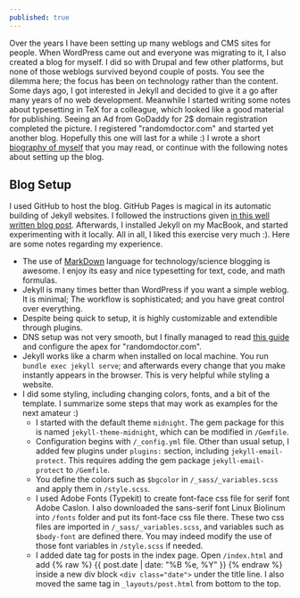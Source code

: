 ```yaml
---
published: true
---
```

Over the years I have been setting up many weblogs and CMS sites for people. When WordPress came out and everyone was migrating to it, I also created a blog for myself. I did so with Drupal and few other platforms, but none of those weblogs survived beyond couple of posts. You see the dilemma here; the focus has been on technology rather than the content. Some days ago, I got interested in Jekyll and decided to give it a go after many years of no web development. Meanwhile I started writing some notes about typesetting in TeX for a colleague, which looked like a good material for publishing. Seeing an Ad from GoDaddy for 2$ domain registration completed the picture. I registered "randomdoctor.com" and started yet another blog. Hopefully this one will last for a while :) I wrote a short [biography of myself](/about) that you may read, or continue with the following notes about setting up the blog.


## Blog  Setup
I used GitHub to host the blog. GitHub Pages is magical in its automatic building of Jekyll websites. I followed the instructions given [in this well written blog post](https://www.smashingmagazine.com/2014/08/build-blog-jekyll-github-pages/). Afterwards, I installed Jekyll on my MacBook, and started experimenting with it locally. All in all, I liked this exercise very much :). Here are some notes regarding my experience.

- The use of [MarkDown](https://en.wikipedia.org/wiki/Markdown) language for technology/science blogging is awesome. I enjoy its easy and nice typesetting for text, code, and math formulas. 
- Jekyll is many times better than WordPress if you want a simple weblog. It is minimal; The workflow is sophisticated; and you have great control over everything.
- Despite being quick to setup, it is highly customizable and extendible through plugins. 
- DNS setup was not very smooth, but I finally managed to read [this guide](https://docs.github.com/en/github/working-with-github-pages/managing-a-custom-domain-for-your-github-pages-site) and configure the apex for "randomdoctor.com".
- Jekyll works like a charm when installed on local machine. You run `bundle exec jekyll serve`; and afterwards every change that you make instantly appears in the browser. This is very helpful while styling a website.
- I did some styling, including changing colors, fonts, and a bit of the template. I summarize some steps that may work as examples for the next amateur :)
    - I started with the default theme `midnight`. The gem package for this is named `jekyll-theme-midnight`, which can be modified in `/Gemfile`.
    - Configuration begins with `/_config.yml` file. Other than usual setup, I added few plugins under `plugins:` section, including `jekyll-email-protect`. This requires adding the gem package `jekyll-email-protect` to `/Gemfile`.
    - You define the colors such as `$bgcolor` in `/_sass/_variables.scss` and apply them in `/style.scss`.
    - I used Adobe Fonts (Typekit) to create font-face css file for serif font Adobe Caslon. I also downloaded the sans-serif font Linux Biolinum into `/fonts` folder and put its font-face css file there. These two css files are imported in `/_sass/_variables.scss`, and variables such as `$body-font` are defined there. You may indeed modify the use of those font variables in `/style.scss` if needed.
    - I added date tag for posts in the index page. Open `/index.html` and add 
    {% raw %} {{ post.date | date: "%B %e, %Y" }}  {% endraw %}
    inside a new div block `<div class="date">` under the title line. I also moved the same tag in `_layouts/post.html` from bottom to the top.


